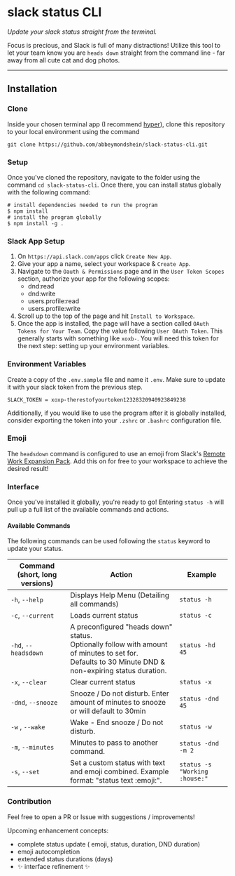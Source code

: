 # slack status CLI

_Update your slack status straight from the terminal._

Focus is precious, and Slack is full of many distractions! Utilize this tool to let your team know you are `heads down` straight from the command line - far away from all cute cat and dog photos.

---

## Installation

### Clone

Inside your chosen terminal app (I recommend [hyper](https://hyper.is/)), clone this repository to your local environment using the command

`git clone https://github.com/abbeymondshein/slack-status-cli.git`

### Setup

Once you've cloned the repository, navigate to the folder using the command `cd slack-status-cli`. Once there, you can install status globally with the following command:

```shell
# install dependencies needed to run the program 
$ npm install 
# install the program globally 
$ npm install -g .
```

### Slack App Setup

1. On `https://api.slack.com/apps` click `Create New App`.
2. Give your app a name, select your workspace & `Create App`.
3. Navigate to the `Oauth & Permissions` page and in the `User Token Scopes` section, authorize your app for the following scopes:
   - dnd:read
   - dnd:write
   - users.profile:read
   - users.profile:write
4. Scroll up to the top of the page and hit `Install to Workspace`.
5. Once the app is installed, the page will have a section called `OAuth Tokens for Your Team`. Copy the value following `User OAuth Token`. This generally starts with something like `xoxb-`. You will need this token for the next step: setting up your environment variables.

### Environment Variables

Create a copy of the `.env.sample` file and name it `.env`. Make sure to update it with your slack token from the previous step.

```
SLACK_TOKEN = xoxp-therestofyourtoken12328320940923849238
```

Additionally, if you would like to use the program after it is globally installed, consider exporting the token into your `.zshrc` or `.bashrc` configuration file. 

### Emoji

The `headsdown` command is configured to use an emoji from Slack's [Remote Work Expansion Pack](https://slack.com/blog/collaboration/new-emoji-pack-to-help-with-your-remote-work-balance). Add this on for free to your workspace to achieve the desired result!

### Interface

Once you've installed it globally, you're ready to go! Entering `status -h` will pull up a full list of the available commands and actions.

#### Available Commands

The following commands can be used following the `status` keyword to update your status.

| Command (short, long versions) | Action                                                                                                                                                       | Example                     |
| ------------------------------ | ------------------------------------------------------------------------------------------------------------------------------------------------------------ | --------------------------- |
| `-h`, `--help`                 | Displays Help Menu (Detailing all commands)                                                                                                                  | `status -h`                 |
| `-c`, `--current`              | Loads current status                                                                                                                                         | `status -c`                 |
| `-hd`, `--headsdown`           | A preconfigured "heads down" status. <br> Optionally follow with amount of minutes to set for.<br> Defaults to 30 Minute DND & non-expiring status duration. | `status -hd 45`             |
| `-x`, `--clear`                | Clear current status                                                                                                                                         | `status -x`                 |
| `-dnd`, `--snooze`             | Snooze / Do not disturb. Enter amount of minutes to snooze or will default to 30min                                                                          | `status -dnd 45`            |
| `-w` , `--wake`                | Wake - End snooze / Do not disturb.                                                                                                                          | `status -w`                 |
| `-m`, `--minutes`              | Minutes to pass to another command.                                                                                                                          | `status -dnd -m 2`          |
| `-s`, `--set`                  | Set a custom status with text and emoji combined. Example format: "status text :emoji:".                                                                     | `status -s "Working :house:"` |


### Contribution

Feel free to open a PR or Issue with suggestions / improvements!

Upcoming enhancement concepts:

- complete status update ( emoji, status, duration, DND duration)
- emoji autocompletion
- extended status durations (days)
- ✨ interface refinement ✨
